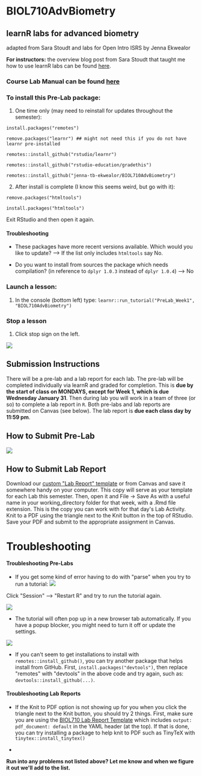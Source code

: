 # BIOL710AdvBiometry
## learnR labs for advanced biometry
adapted from Sara Stoudt and labs for Open Intro ISRS by Jenna Ekwealor

**For instructors:** the overview blog post from Sara Stoudt that taught me how to use learnR labs can be found [here](https://sastoudt.github.io/posts/2021-06-05-learnr-tutorials-intro-stat/).

### Course Lab Manual can be found [here](https://jenna-tb-ekwealor.github.io/Biostatistics_laboratory/index.html)

### To install this Pre-Lab package:

1. One time only (may need to reinstall for updates throughout the semester):

`install.packages("remotes")`

`remove.packages("learnr") ## might not need this if you do not have learnr pre-installed`

`remotes::install_github("rstudio/learnr")`

`remotes::install_github("rstudio-education/gradethis")`

`remotes::install_github("jenna-tb-ekwealor/BIOL710AdvBiometry")`


2. After install is complete (I know this seems weird, but go with it):

```remove.packages("htmltools")```

```install.packages("htmltools")```

Exit RStudio and then open it again.

#### Troubleshooting

- These packages have more recent versions available. Which would you like to update? --> If the list only includes `htmltools` say No.

- Do you want to install from sources the package which needs compilation? (in reference to `dplyr 1.0.3` instead of `dplyr 1.0.4`) --> No 

### Launch a lesson:

1. In the console (bottom left) type: `learnr::run_tutorial("PreLab_Week1", "BIOL710AdvBiometry")`

### Stop a lesson 

1. Click stop sign on the left.

![](stop-tutorial.png)


## Submission Instructions

There will be a pre-lab and a lab report for each lab. The pre-lab will be completed individually via learnR and graded for completion. This is **due by the start of class on MONDAYS, except for Week 1, which is due Wednesday January 31**. Then during lab you will work in a team of three (or so) to complete a lab report in `R`. Both pre-labs and lab reports are submitted on Canvas (see below). The lab report is **due each class day by 11:59 pm**.


## How to Submit Pre-Lab

![](submit-tutorial.png)


## How to Submit Lab Report

Download our [custom "Lab Report" template](https://github.com/jenna-tb-ekwealor/Biostatistics_laboratory/blob/master/Materials/BIOL710_Lab_Report_Template.Rmd) or from Canvas and save it somewhere handy on your computer. 
This copy will serve as your template for each Lab this semester. 
Then, open it and File -> Save As with a useful name in your working_directory folder for that week, with a .Rmd file extension. 
This is the copy you can work with for that day's Lab Activity. 
Knit to a PDF using the triangle next to the Knit button in the top of RStudio. 
Save your PDF and submit to the appropriate assignment in Canvas. 

# Troubleshooting

#### Troubleshooting Pre-Labs

- If you get some kind of error having to do with "parse" when you try to run a tutorial:
![](restartR.png) 

Click "Session" --> "Restart R" and try to run the tutorial again. 

![](restartR2.png) 

- The tutorial will often pop up in a new browser tab automatically. If you have a popup blocker, you might need to turn it off or update the settings.

![](popups.png) 

- If you can't seem to get installations to install with ```remotes::install_github()```, you can try another package that helps install from GitHub. 
First, ```install.packages("devtools")```, then replace "remotes" with "devtools" in the above code and try again, such as: ```devtools::install_github(...)```.


#### Troubleshooting Lab Reports

- If the Knit to PDF option is not showing up for you when you click the triangle next to the Knit button, you should try 2 things. 
First, make sure you are using the [BIOL710 Lab Report Template](https://github.com/jenna-tb-ekwealor/Biostatistics_laboratory/blob/master/Materials/BIOL710_Lab_Report_Template.Rmd) which includes ```output:
  pdf_document: default``` in the YAML header (at the top). If that is done, you can try installing a package to help knit to PDF such as TinyTeX with ```tinytex::install_tinytex()```

- 

**Run into any problems not listed above? Let me know and when we figure it out we'll add to the list.**


